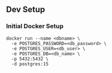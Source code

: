 ## Dev Setup

### Initial Docker Setup
```
docker run --name <dbname> \
  -e POSTGRES_PASSWORD=<db_password> \
  -e POSTGRES_USER=<db_user> \
  -e POSTGRES_DB=<db_name> \
  -p 5432:5432 \
  -d postgres:15
```
